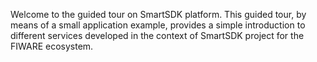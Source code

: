Welcome to the guided tour on SmartSDK platform. This guided tour, by means of a
small application example, provides a simple introduction to different services
developed in the context of SmartSDK project for the FIWARE ecosystem.

